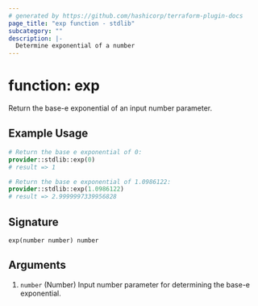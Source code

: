 ```yaml
---
# generated by https://github.com/hashicorp/terraform-plugin-docs
page_title: "exp function - stdlib"
subcategory: ""
description: |-
  Determine exponential of a number
---
```


# function: exp

Return the base-e exponential of an input number parameter.

## Example Usage

```terraform
# Return the base e exponential of 0:
provider::stdlib::exp(0)
# result => 1

# Return the base e exponential of 1.0986122:
provider::stdlib::exp(1.0986122)
# result => 2.9999997339956828
```

## Signature

<!-- signature generated by tfplugindocs -->
```text
exp(number number) number
```

## Arguments

<!-- arguments generated by tfplugindocs -->
1. `number` (Number) Input number parameter for determining the base-e exponential.

